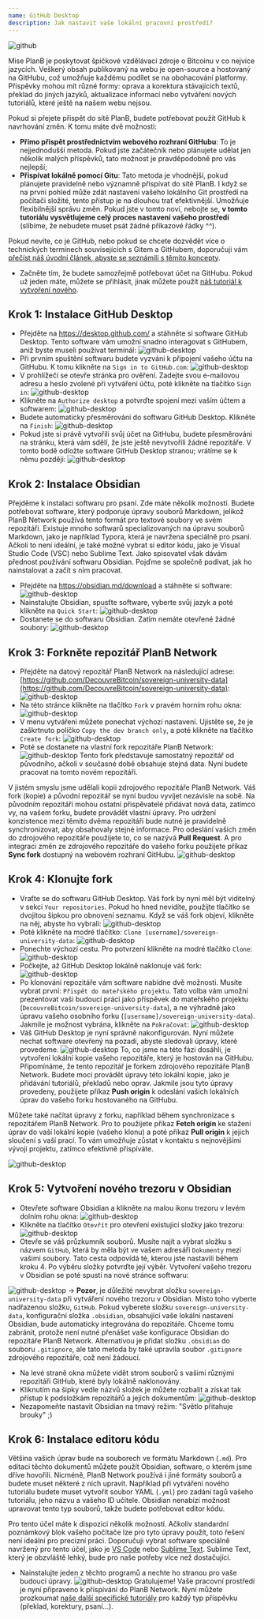 ```yaml
---
name: GitHub Desktop
description: Jak nastavit vaše lokální pracovní prostředí?
---
```

![github](assets/cover.webp)

Mise PlanB je poskytovat špičkové vzdělávací zdroje o Bitcoinu v co nejvíce jazycích. Veškerý obsah publikovaný na webu je open-source a hostovaný na GitHubu, což umožňuje každému podílet se na obohacování platformy. Příspěvky mohou mít různé formy: oprava a korektura stávajících textů, překlad do jiných jazyků, aktualizace informací nebo vytváření nových tutoriálů, které ještě na našem webu nejsou.

Pokud si přejete přispět do sítě PlanB, budete potřebovat použít GitHub k navrhování změn. K tomu máte dvě možnosti:
- **Přímo přispět prostřednictvím webového rozhraní GitHubu**: To je nejjednodušší metoda. Pokud jste začátečník nebo plánujete udělat jen několik malých příspěvků, tato možnost je pravděpodobně pro vás nejlepší;
- **Přispívat lokálně pomocí Gitu**: Tato metoda je vhodnější, pokud plánujete pravidelně nebo významně přispívat do sítě PlanB. I když se na první pohled může zdát nastavení vašeho lokálního Git prostředí na počítači složité, tento přístup je na dlouhou trať efektivnější. Umožňuje flexibilnější správu změn. Pokud jste v tomto noví, nebojte se, **v tomto tutoriálu vysvětlujeme celý proces nastavení vašeho prostředí** (slíbíme, že nebudete muset psát žádné příkazové řádky ^^).

Pokud nevíte, co je GitHub, nebo pokud se chcete dozvědět více o technických termínech souvisejících s Gitem a GitHubem, doporučuji vám [přečíst náš úvodní článek, abyste se seznámili s těmito koncepty](https://planb.network/tutorials/others/basics-of-github).

- Začněte tím, že budete samozřejmě potřebovat účet na GitHubu. Pokud už jeden máte, můžete se přihlásit, jinak můžete použít [náš tutoriál k vytvoření nového](https://planb.network/tutorials/others/create-github-account).

## Krok 1: Instalace GitHub Desktop

- Přejděte na https://desktop.github.com/ a stáhněte si software GitHub Desktop. Tento software vám umožní snadno interagovat s GitHubem, aniž byste museli používat terminál:
![github-desktop](assets/1.webp)
- Při prvním spuštění softwaru budete vyzváni k připojení vašeho účtu na GitHubu. K tomu klikněte na `Sign in to GitHub.com`:
![github-desktop](assets/2.webp)
- V prohlížeči se otevře stránka pro ověření. Zadejte svou e-mailovou adresu a heslo zvolené při vytváření účtu, poté klikněte na tlačítko `Sign in`:
![github-desktop](assets/3.webp)
- Klikněte na `Authorize desktop` a potvrďte spojení mezi vaším účtem a softwarem:
![github-desktop](assets/4.webp)
- Budete automaticky přesměrováni do softwaru GitHub Desktop. Klikněte na `Finish`: ![github-desktop](assets/5.webp)
- Pokud jste si právě vytvořili svůj účet na GitHubu, budete přesměrováni na stránku, která vám sdělí, že jste ještě nevytvořili žádné repozitáře. V tomto bodě odložte software GitHub Desktop stranou; vrátíme se k němu později: ![github-desktop](assets/6.webp)

## Krok 2: Instalace Obsidian

Přejděme k instalaci softwaru pro psaní. Zde máte několik možností. Budete potřebovat software, který podporuje úpravy souborů Markdown, jelikož PlanB Network používá tento formát pro textové soubory ve svém repozitáři.
Existuje mnoho softwarů specializovaných na úpravu souborů Markdown, jako je například Typora, která je navržena speciálně pro psaní. Ačkoli to není ideální, je také možné vybrat si editor kódu, jako je Visual Studio Code (VSC) nebo Sublime Text. Jako spisovatel však dávám přednost používání softwaru Obsidian. Pojďme se společně podívat, jak ho nainstalovat a začít s ním pracovat.
- Přejděte na https://obsidian.md/download a stáhněte si software: ![github-desktop](assets/7.webp)
- Nainstalujte Obsidian, spusťte software, vyberte svůj jazyk a poté klikněte na `Quick Start`: ![github-desktop](assets/8.webp)
- Dostanete se do softwaru Obsidian. Zatím nemáte otevřené žádné soubory: ![github-desktop](assets/9.webp)

## Krok 3: Forkněte repozitář PlanB Network

- Přejděte na datový repozitář PlanB Network na následující adrese: [https://github.com/DecouvreBitcoin/sovereign-university-data](https://github.com/DecouvreBitcoin/sovereign-university-data): ![github-desktop](assets/10.webp)
- Na této stránce klikněte na tlačítko `Fork` v pravém horním rohu okna: ![github-desktop](assets/11.webp)
- V menu vytváření můžete ponechat výchozí nastavení. Ujistěte se, že je zaškrtnuto políčko `Copy the dev branch only`, a poté klikněte na tlačítko `Create fork`: ![github-desktop](assets/12.webp)
- Poté se dostanete na vlastní fork repozitáře PlanB Network: ![github-desktop](assets/13.webp)
Tento fork představuje samostatný repozitář od původního, ačkoli v současné době obsahuje stejná data. Nyní budete pracovat na tomto novém repozitáři.

V jistém smyslu jsme udělali kopii zdrojového repozitáře PlanB Network. Váš fork (kopie) a původní repozitář se nyní budou vyvíjet nezávisle na sobě. Na původním repozitáři mohou ostatní přispěvatelé přidávat nová data, zatímco vy, na vašem forku, budete provádět vlastní úpravy.
Pro udržení konzistence mezi těmito dvěma repozitáři bude nutné je pravidelně synchronizovat, aby obsahovaly stejné informace. Pro odeslání vašich změn do zdrojového repozitáře použijete to, co se nazývá **Pull Request**. A pro integraci změn ze zdrojového repozitáře do vašeho forku použijete příkaz **Sync fork** dostupný na webovém rozhraní GitHubu.
![github-desktop](assets/14.webp)

## Krok 4: Klonujte fork

- Vraťte se do softwaru GitHub Desktop. Váš fork by nyní měl být viditelný v sekci `Your repositories`. Pokud ho hned nevidíte, použijte tlačítko se dvojitou šipkou pro obnovení seznamu. Když se váš fork objeví, klikněte na něj, abyste ho vybrali:
![github-desktop](assets/15.webp)
- Poté klikněte na modré tlačítko: `Clone [username]/sovereign-university-data`:
![github-desktop](assets/16.webp)
- Ponechte výchozí cestu. Pro potvrzení klikněte na modré tlačítko `Clone`:
![github-desktop](assets/17.webp)
- Počkejte, až GitHub Desktop lokálně naklonuje váš fork:
![github-desktop](assets/18.webp)
- Po klonování repozitáře vám software nabídne dvě možnosti. Musíte vybrat první: `Přispět do mateřského projektu`. Tato volba vám umožní prezentovat vaši budoucí práci jako příspěvek do mateřského projektu (`DecouvreBitcoin/sovereign-university-data`), a ne výhradně jako úpravu vašeho osobního forku (`[username]/sovereign-university-data`). Jakmile je možnost vybrána, klikněte na `Pokračovat`: ![github-desktop](assets/19.webp)
- Váš GitHub Desktop je nyní správně nakonfigurován. Nyní můžete nechat software otevřený na pozadí, abyste sledovali úpravy, které provedeme.
![github-desktop](assets/20.webp)
To, co jsme na této fázi dosáhli, je vytvoření lokální kopie vašeho repozitáře, který je hostován na GitHubu. Připomínáme, že tento repozitář je forkem zdrojového repozitáře PlanB Network. Budete moci provádět úpravy této lokální kopie, jako je přidávání tutoriálů, překladů nebo oprav. Jakmile jsou tyto úpravy provedeny, použijete příkaz **Push origin** k odeslání vašich lokálních úprav do vašeho forku hostovaného na GitHubu.

Můžete také načítat úpravy z forku, například během synchronizace s repozitářem PlanB Network. Pro to použijete příkaz **Fetch origin** ke stažení úprav do vaší lokální kopie (vašeho klonu) a poté příkaz **Pull origin** k jejich sloučení s vaší prací. To vám umožňuje zůstat v kontaktu s nejnovějšími vývoji projektu, zatímco efektivně přispíváte.

![github-desktop](assets/21.webp)
## Krok 5: Vytvoření nového trezoru v Obsidian

- Otevřete software Obsidian a klikněte na malou ikonu trezoru v levém dolním rohu okna:
![github-desktop](assets/22.webp)
- Klikněte na tlačítko `Otevřít` pro otevření existující složky jako trezoru: ![github-desktop](assets/23.webp)
- Otevře se váš průzkumník souborů. Musíte najít a vybrat složku s názvem `GitHub`, která by měla být ve vašem adresáři `Dokumenty` mezi vašimi soubory. Tato cesta odpovídá té, kterou jste nastavili během kroku 4. Po výběru složky potvrďte její výběr. Vytvoření vašeho trezoru v Obsidian se poté spustí na nové stránce softwaru:

![github-desktop](assets/24.webp)
-> **Pozor**, je důležité nevybrat složku `sovereign-university-data` při vytváření nového trezoru v Obsidian. Místo toho vyberte nadřazenou složku, `GitHub`. Pokud vyberete složku `sovereign-university-data`, konfigurační složka `.obsidian`, obsahující vaše lokální nastavení Obsidian, bude automaticky integrována do repozitáře. Chceme tomu zabránit, protože není nutné přenášet vaše konfigurace Obsidian do repozitáře PlanB Network. Alternativou je přidat složku `.obsidian` do souboru `.gitignore`, ale tato metoda by také upravila soubor `.gitignore` zdrojového repozitáře, což není žádoucí.

- Na levé straně okna můžete vidět strom souborů s vašimi různými repozitáři GitHub, které byly lokálně naklonovány.
- Kliknutím na šipky vedle názvů složek je můžete rozbalit a získat tak přístup k podsložkám repozitářů a jejich dokumentům:
![github-desktop](assets/25.webp)
- Nezapomeňte nastavit Obsidian na tmavý režim: "Světlo přitahuje brouky" ;)

## Krok 6: Instalace editoru kódu
Většina vašich úprav bude na souborech ve formátu Markdown (`.md`). Pro editaci těchto dokumentů můžete použít Obsidian, software, o kterém jsme dříve hovořili. Nicméně, PlanB Network používá i jiné formáty souborů a budete muset některé z nich upravit.
Například při vytváření nového tutoriálu budete muset vytvořit soubor YAML (`.yml`) pro zadání tagů vašeho tutoriálu, jeho názvu a vašeho ID učitele. Obsidian nenabízí možnost upravovat tento typ souborů, takže budete potřebovat editor kódu.

Pro tento účel máte k dispozici několik možností. Ačkoliv standardní poznámkový blok vašeho počítače lze pro tyto úpravy použít, toto řešení není ideální pro precizní práci. Doporučuji vybrat software speciálně navržený pro tento účel, jako je [VS Code](https://code.visualstudio.com/download) nebo [Sublime Text](https://www.sublimetext.com/download). Sublime Text, který je obzvláště lehký, bude pro naše potřeby více než dostačující.
- Nainstalujte jeden z těchto programů a nechte ho stranou pro vaše budoucí úpravy. ![github-desktop](assets/26.webp)
Gratulujeme! Vaše pracovní prostředí je nyní připraveno k přispívání do PlanB Network. Nyní můžete prozkoumat [naše další specifické tutoriály](https://planb.network/tutorials/others) pro každý typ příspěvku (překlad, korektury, psaní...).